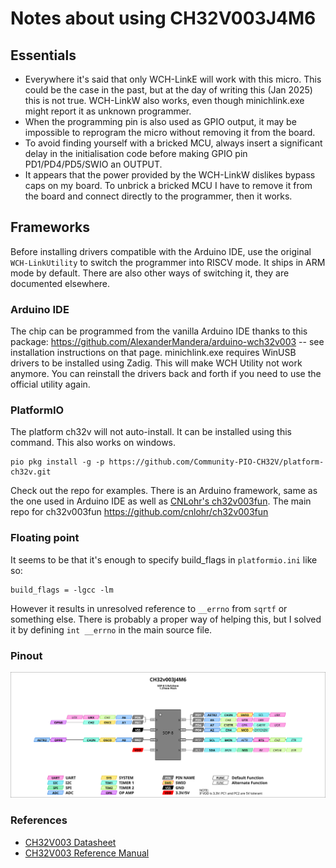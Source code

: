 # Notes about using CH32V003J4M6

## Essentials
  
 * Everywhere it's said that only WCH-LinkE will work with this micro. This could be the case in the past, but at the day of writing this (Jan 2025) this is not true. WCH-LinkW also works, even though minichlink.exe might report it as unknown programmer.
 * When the programming pin is also used as GPIO output, it may be impossible to reprogram the micro without removing it from the board.
 * To avoid finding yourself with a bricked MCU, always insert a significant delay in the initialisation code before making GPIO pin PD1/PD4/PD5/SWIO an OUTPUT.
 * It appears that the power provided by the WCH-LinkW dislikes bypass caps on my board. To unbrick a bricked MCU I have to remove it from the board and connect directly to the programmer, then it works.

## Frameworks

Before installing drivers compatible with the Arduino IDE, use the original `WCH-LinkUtility` to switch the programmer into RISCV mode. It ships in ARM mode by default. There are also other ways of switching it, they are documented elsewhere.

### Arduino IDE

The chip can be programmed from the vanilla Arduino IDE thanks to this package: https://github.com/AlexanderMandera/arduino-wch32v003 -- see installation instructions on that page.
minichlink.exe requires WinUSB drivers to be installed using Zadig. This will make WCH Utility not work anymore. You can reinstall the drivers back and forth if you need to use the official utility again.

### PlatformIO

The platform ch32v will not auto-install. It can be installed using this command. This also works on windows.
```
pio pkg install -g -p https://github.com/Community-PIO-CH32V/platform-ch32v.git
```
Check out the repo for examples. There is an Arduino framework, same as the one used in Arduino IDE as well as [CNLohr's ch32v003fun](https://github.com/cnlohr/ch32v003fun).
The main repo for ch32v003fun https://github.com/cnlohr/ch32v003fun

### Floating point

It seems to be that it's enough to specify build_flags in `platformio.ini` like so:
```
build_flags = -lgcc -lm
```
However it results in unresolved reference to `__errno` from `sqrtf` or something else. There is probably a proper way of helping this, but I solved it by defining `int __errno` in the main source file.

### Pinout
![ch32v003j4m6 pinout](https://raw.githubusercontent.com/Tengo10/pinout-overview/main/pinouts/CH32v003/ch32v003j4m6.svg)

### References
 * [CH32V003 Datasheet](/doc/CH32V003DS0.PDF)
 * [CH32V003 Reference Manual](/doc/CH32V003RM.PDF)
